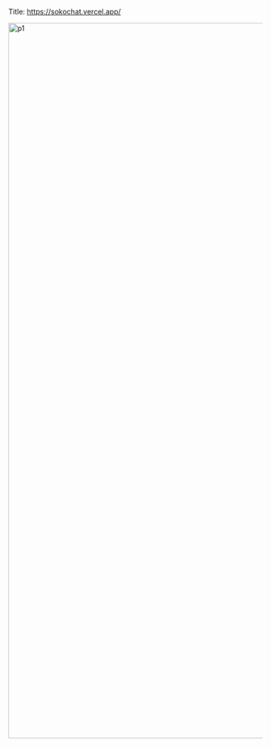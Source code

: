 Title: https://sokochat.vercel.app/

<img width="1419" alt="p1" src="https://github.com/plusenge/sokochat/assets/85906101/092032f2-ebca-409f-a91d-9d8932f5631a"/>
